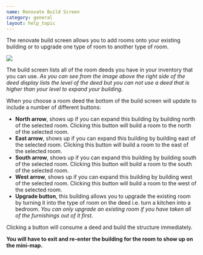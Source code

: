 ```yaml
---
name: Renovate Build Screen
category: general
layout: help_topic
---
```

The renovate build screen allows you to add rooms onto your existing building or to upgrade one type of room to another type of room.

![](https://lohcdn.com/images/rennovatebuild.jpg)

The build screen lists all of the room deeds you have in your inventory that you can use. _As you can see from the image above the right side of the deed display lists the level of the deed but you can not use a deed that is higher than your level to expand your building._

When you choose a room deed the bottom of the build screen will update to include a number of different buttons:

*   **North arrow**, shows up if you can expand this building by building north of the selected room. Clicking this button will build a room to the north of the selected room.
*   **East arrow**, shows up if you can expand this building by building east of the selected room. Clicking this button will build a room to the east of the selected room.
*   **South arrow**, shows up if you can expand this building by building south of the selected room. Clicking this button will build a room to the south of the selected room.
*   **West arrow**, shows up if you can expand this building by building west of the selected room. Clicking this button will build a room to the west of the selected room.
*   **Upgrade button**, this building allows you to upgrade the existing room by turning it into the type of room on the deed i.e. turn a kitchen into a bedroom. _You can only upgrade an existing room if you have taken all of the furnishings out of it first._

Clicking a button will consume a deed and build the structure immediately.

**You will have to exit and re-enter the building for the room to show up on the mini-map.**